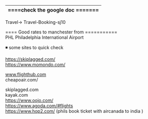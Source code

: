 
|====check the google doc =======|
|:-----|
Travel->  Travel-Booking-sj10


==== Good rates  to manchester from ===========  
 PHL Philadelphia International Airport     

◾ some sites to quick check    

https://skiplagged.com/   
https://www.momondo.com/   
 
www.flighthub.com    
cheapoair.com/   

skiplagged.com   
kayak.com   
https://www.oojo.com/   
https://www.agoda.com/#flights   
https://www.hop2.com/   (phils book ticket with aircanada   to india )    
 
 
